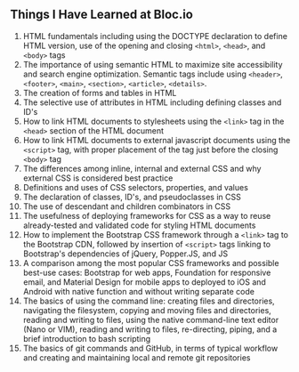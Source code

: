 ## Things I Have Learned at Bloc.io

1. HTML fundamentals including using the DOCTYPE declaration to define HTML version, use of the opening and closing `<html>`, `<head>`, and `<body>` tags
1. The importance of using semantic HTML to maximize site accessibility and search engine optimization. Semantic tags include using `<header>`, `<footer>`, `<main>`, `<section>`, `<article>`, `<details>`. 
1. The creation of forms and tables in HTML
1. The selective use of attributes in HTML including defining classes and ID's
1. How to link HTML documents to stylesheets using the `<link>` tag in the `<head>` section of the HTML document
1. How to link HTML documents to external javascript documents using the `<script>` tag, with proper placement of the tag just before the closing `<body>` tag
1. The differences among inline, internal and external CSS and why external CSS is considered best practice
1. Definitions and uses of CSS selectors, properties, and values
1. The declaration of classes, ID's, and pseudoclasses in CSS
1. The use of descendant and children combinators in CSS
1. The usefulness of deploying frameworks for CSS as a way to reuse already-tested and validated code for styling HTML documents
1. How to implement the Bootstrap CSS framework through a `<link>` tag to the Bootstrap CDN, followed by insertion of `<script>` tags linking to Bootstrap's dependencies of jQuery, Popper.JS, and JS
1. A comparison among the most popular CSS frameworks and possible best-use cases: Bootstrap for web apps, Foundation for responsive email, and Material Design for mobile apps to deployed to iOS and Android with native function and without writing separate code
1. The basics of using the command line: creating files and directories, navigating the filesystem, copying and moving files and directories, reading and writing to files, using the native command-line text editor (Nano or VIM), reading and writing to files, re-directing, piping, and a brief introduction to bash scripting
1. The basics of git commands and GitHub, in terms of typical workflow and creating and maintaining local and remote git repositories

